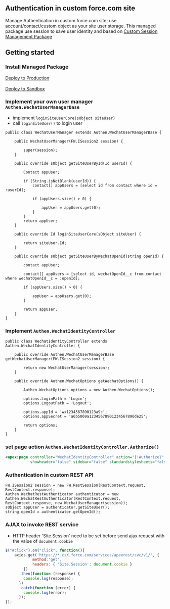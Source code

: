 ## Authentication in custom force.com site

Manage Authentication in custom force.com site; use account/contact/custom object as your site user storage.
This managed package use session to save user identity and based on <a href="http://session.sfdev.cn"  target="_blank">Custom Session Management Package</a>

## Getting started

### Install Managed Package
<a href="https://login.salesforce.com/packaging/installPackage.apexp?p0=04t7F000000ZeWc" target="_blank">
  Deploy to Production
</a>
<br /><br />
<a href="https://test.salesforce.com/packaging/installPackage.apexp?p0=04t7F000000ZeWc" target="_blank">
  Deploy to Sandbox
</a>

### Implement your own user manager `Authen.WechatUserManagerBase`
* implement `loginSiteUserCore(sObject siteUser)`
* call `loginSiteUser()` to login user

```APEX
public class WechatUserManager extends Authen.WechatUserManagerBase {

	public WechatUserManager(FW.ISession2 session) {

		super(session);
	}

	public override sObject getSiteUserById(Id userId) {

		Contact appUser;

		if (String.isNotBlank(userId)) {
			contact[] appUsers = [select id from contact where id = :userId];

			if (appUsers.size() > 0) {

				appUser = appUsers.get(0);
			}
		}
		return appUser;
	}

	public override Id loginSiteUserCore(sObject siteUser) {

		return siteUser.Id;
	}

	public override sObject getSiteUserByWechatOpenId(string openId) {

		contact appUser;

		contact[] appUsers = [select id, wechatOpenId__c from contact where wechatOpenId__c = :openId];

		if (appUsers.size() > 0) {

			appUser = appUsers.get(0);
		}

		return appUser;
	}
}
```
### Implement `Authen.WechatIdentityController`
```APEX
public class WechatIdentityController extends Authen.WechatIdentityController {

	public override Authen.WechatUserManagerBase getWechatUserManager(FW.ISession2 session) {

		return new WechatUserManager(session);
	}

	public override Authen.WechatOptions getWechatOptions() {

		Authen.WechatOptions options = new Authen.WechatOptions();

		options.LoginPath = 'Login';
		options.LogoutPath = 'Logout';

		options.appId = 'wx1234567890123a9c';
		options.appSecret = 'a6b5069a12345678901234567890de25';

		return options;
	}
}
```
### set page action `Authen.WechatIdentityController.Authorize()`

```XML
<apex:page controller="WechatIdentityController" action="{!Authorize}" doctype="html-5.0" applyhtmltag="false" applybodytag="false"
           showheader="false" sidebar="false" standardstylesheets="false">
```
### Authentication in custom REST API
```APEX
FW.ISession2 session = new FW.RestSession(RestContext.request, RestContext.response);
Authen.WechatRestAuthenticator authenticator = new Authen.WechatRestAuthenticator(RestContext.request, RestContext.response, new WechatUserManager(session));
sObject appUser = authenticator.getSiteUser();
string openId = authenticator.getOpenId();
```
### AJAX to invoke REST service
* HTTP header 'Site.Session' need to be set before send ajax request with the value of `document.cookie`
```JAVASCRIPT
$("#click").on("click", function(){
    axios.get('https://*.csX.force.com/services/apexrest/svc/v1/', {
            method:'get',
            headers: { 'Site.Session': document.cookie }
        })
      .then(function (response) {
        console.log(response);
      })
      .catch(function (error) {
        console.log(error);
      });
});
```
